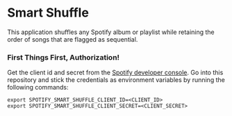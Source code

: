 # Smart Shuffle

This application shuffles any Spotify album or playlist while retaining the order of songs that are flagged as sequential.

### First Things First, Authorization!

Get the client id and secret from the [Spotify developer console](https://developer.spotify.com/dashboard).
Go into this repository and stick the credentials as environment variables by running the following commands:

```
export SPOTIFY_SMART_SHUFFLE_CLIENT_ID=<CLIENT_ID>
export SPOTIFY_SMART_SHUFFLE_CLIENT_SECRET=<CLIENT_SECRET>
```
